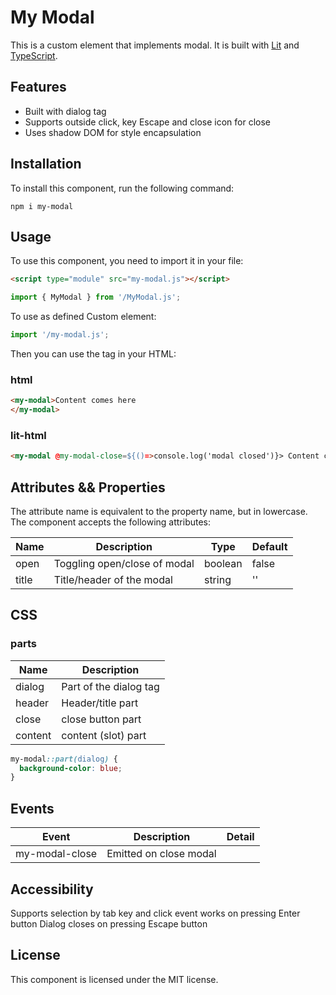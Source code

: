 # My Modal

This is a custom element that implements modal. It is built with [Lit](https://lit.dev/) and [TypeScript](https://www.typescriptlang.org/).

## Features

- Built with dialog tag
- Supports outside click, key Escape and close icon for close
- Uses shadow DOM for style encapsulation

## Installation

To install this component, run the following command:

```
npm i my-modal
```

## Usage

To use this component, you need to import it in your file:

```html
<script type="module" src="my-modal.js"></script>
```

```js
import { MyModal } from '/MyModal.js';
```

To use as defined Custom element:

```js
import '/my-modal.js';
```

Then you can use the <my-modal> tag in your HTML:

### html

 ```html
<my-modal>Content comes here
</my-modal>
```

### lit-html

```html
<my-modal @my-modal-close=${()=>console.log('modal closed')}> Content comes here</my-modal>
```


## Attributes && Properties

The attribute name is equivalent to the property name, but in lowercase.
The component accepts the following attributes:

| Name     | Description                                    | Type    | Default |
|----------|------------------------------------------------|---------|---------|
| open     | Toggling open/close of modal                   | boolean | false   |
| title    | Title/header of the modal                      | string  | ''   |


## CSS

### parts

| Name    | Description            |  
|---------|------------------------|
| dialog  | Part of the dialog tag |
| header  | Header/title part      |
| close   | close button part      |
| content | content (slot) part    |


```css
my-modal::part(dialog) {
  background-color: blue;
}
```

## Events

| Event            | Description              | Detail            |
|------------------|--------------------------|-------------------|
| my-modal-close	  | Emitted on close modal   |      |

## Accessibility

Supports selection by tab key and click event works on pressing Enter button
Dialog closes on pressing Escape button

## License
This component is licensed under the MIT license.